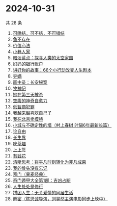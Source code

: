 # 2024-10-31

共 28 条

<!-- BEGIN WEREAD -->
<!-- 最后更新时间 2024-10-31 13:15:36 +0800 -->
1. [可晚结，可不结，不可错结](https://weread.qq.com/web/bookDetail/760329c0813ab94c9g014c22)
1. [鱼不存在](https://weread.qq.com/web/bookDetail/0af32760813ab798cg01135c)
1. [价值心法](https://weread.qq.com/web/bookDetail/f7c32e20813ab94eeg0183de)
1. [小巷人家](https://weread.qq.com/web/bookDetail/41532d00813ab79b6g010ac3)
1. [暗淡蓝点：探寻人类的太空家园](https://weread.qq.com/web/bookDetail/e7132fa0813ab94f6g0181d5)
1. [妈妈的银行账户](https://weread.qq.com/web/bookDetail/02e32c30813ab943bg011fdd)
1. [讲好你的故事：66个小行动改变人生剧本](https://weread.qq.com/web/bookDetail/7d5321d0813ab7178g0103a7)
1. [夺嫡](https://weread.qq.com/web/bookDetail/8bd327d0813ab94e2g0186ce)
1. [画中录：长安秘案](https://weread.qq.com/web/bookDetail/ec532cd0813ab947fg01056e)
1. [牧神记](https://weread.qq.com/web/bookDetail/47632010712cab88476dfc2)
1. [她在第三天被杀](https://weread.qq.com/web/bookDetail/1ef32af0813ab94bdg016870)
1. [空腹的神奇自愈力](https://weread.qq.com/web/bookDetail/38232ef0813ab8bd6g016b5b)
1. [低智商犯罪](https://weread.qq.com/web/bookDetail/796329f071b0e30d79631c6)
1. [我越来越喜欢自己了](https://weread.qq.com/web/bookDetail/b8032ba0813ab94abg016b23)
1. [我在北京卖模特](https://weread.qq.com/web/bookDetail/e8d322c0813ab9499g012a20)
1. [小城与不确定性的墙（村上春树 时隔6年最新长篇）](https://weread.qq.com/web/bookDetail/93132e10813ab947fg011bc1)
1. [论自由](https://weread.qq.com/web/bookDetail/90432eb0813ab8148g0133a8)
1. [长生界](https://weread.qq.com/web/bookDetail/b183253057b8a1b18096cfc)
1. [吃茶趣](https://weread.qq.com/web/bookDetail/b72320d0813ab6ee1g01110d)
1. [上上签](https://weread.qq.com/web/bookDetail/61f326f0813ab814bg0109ab)
1. [有钱花](https://weread.qq.com/web/bookDetail/084326f0813ab944cg019a84)
1. [清晰思考：将平凡时刻转化为非凡成果](https://weread.qq.com/web/bookDetail/f2f324c0813ab92f4g0107cd)
1. [我的骨头没有忘记](https://weread.qq.com/web/bookDetail/70232c00813ab944dg010f7a)
1. [窄门（果麦经典）](https://weread.qq.com/web/bookDetail/39e323e0716a308739e70be)
1. [奇门遁甲大全第1部：吉凶占断](https://weread.qq.com/web/bookDetail/f3b32f70813ab92a3g015a99)
1. [人生处处是修行](https://weread.qq.com/web/bookDetail/00932850720799b2009c8cc)
1. [拼团人生：无关爱情的同居生活](https://weread.qq.com/web/bookDetail/60f326f0813ab7477g014ceb)
1. [解密（陈思诚导演，刘昊然主演电影同步上映中）](https://weread.qq.com/web/bookDetail/e1c32c205c9f30e1cdf7d38)
<!-- END WEREAD -->